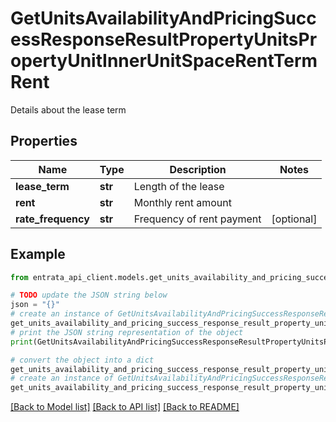 # GetUnitsAvailabilityAndPricingSuccessResponseResultPropertyUnitsPropertyUnitInnerUnitSpaceRentTermRent

Details about the lease term

## Properties

Name | Type | Description | Notes
------------ | ------------- | ------------- | -------------
**lease_term** | **str** | Length of the lease | 
**rent** | **str** | Monthly rent amount | 
**rate_frequency** | **str** | Frequency of rent payment | [optional] 

## Example

```python
from entrata_api_client.models.get_units_availability_and_pricing_success_response_result_property_units_property_unit_inner_unit_space_rent_term_rent import GetUnitsAvailabilityAndPricingSuccessResponseResultPropertyUnitsPropertyUnitInnerUnitSpaceRentTermRent

# TODO update the JSON string below
json = "{}"
# create an instance of GetUnitsAvailabilityAndPricingSuccessResponseResultPropertyUnitsPropertyUnitInnerUnitSpaceRentTermRent from a JSON string
get_units_availability_and_pricing_success_response_result_property_units_property_unit_inner_unit_space_rent_term_rent_instance = GetUnitsAvailabilityAndPricingSuccessResponseResultPropertyUnitsPropertyUnitInnerUnitSpaceRentTermRent.from_json(json)
# print the JSON string representation of the object
print(GetUnitsAvailabilityAndPricingSuccessResponseResultPropertyUnitsPropertyUnitInnerUnitSpaceRentTermRent.to_json())

# convert the object into a dict
get_units_availability_and_pricing_success_response_result_property_units_property_unit_inner_unit_space_rent_term_rent_dict = get_units_availability_and_pricing_success_response_result_property_units_property_unit_inner_unit_space_rent_term_rent_instance.to_dict()
# create an instance of GetUnitsAvailabilityAndPricingSuccessResponseResultPropertyUnitsPropertyUnitInnerUnitSpaceRentTermRent from a dict
get_units_availability_and_pricing_success_response_result_property_units_property_unit_inner_unit_space_rent_term_rent_from_dict = GetUnitsAvailabilityAndPricingSuccessResponseResultPropertyUnitsPropertyUnitInnerUnitSpaceRentTermRent.from_dict(get_units_availability_and_pricing_success_response_result_property_units_property_unit_inner_unit_space_rent_term_rent_dict)
```
[[Back to Model list]](../README.md#documentation-for-models) [[Back to API list]](../README.md#documentation-for-api-endpoints) [[Back to README]](../README.md)


